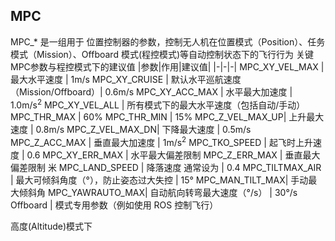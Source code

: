 ## MPC

MPC_* 是一组用于 位置控制器的参数，控制无人机在位置模式（Position）、任务模式（Mission）、Offboard 模式(程控模式)等自动控制状态下的飞行行为
关键MPC参数与程控模式下的建议值
|参数|作用|建议值|
|-|-|-|
MPC_XY_VEL_MAX  |  最大水平速度	| 1m/s
MPC_XY_CRUISE   |  默认水平巡航速度（Mission/Offboard）| 0.6m/s
MPC_XY_ACC_MAX	|  水平最大加速度	| 1.0m/s<sup>2</sup>
MPC_XY_VEL_ALL	|  所有模式下的最大水平速度（包括自动/手动）
MPC_THR_MAX     |  60%
MPC_THR_MIN     |  15%
MPC_Z_VEL_MAX_UP|  上升最大速度 | 0.8m/s
MPC_Z_VEL_MAX_DN|  下降最大速度 | 0.5m/s
MPC_Z_ACC_MAX	  |  垂直最大加速度 | 1m/s<sup>2</sup>
MPC_TKO_SPEED	  |  起飞时上升速度 | 0.6
MPC_XY_ERR_MAX  |  水平最大偏差限制
MPC_Z_ERR_MAX	  |  垂直最大偏差限制	米
MPC_LAND_SPEED  |  降落速度	通常设为 | 0.4
MPC_TILTMAX_AIR |  最大可倾斜角度（°），防止姿态过大失控 | 15°
MPC_MAN_TILT_MAX|  手动最大倾斜角
MPC_YAWRAUTO_MAX|  自动航向转弯最大速度（°/s） | 30°/s
Offboard        |  模式专用参数（例如使用 ROS 控制飞行）

高度(Altitude)模式下






